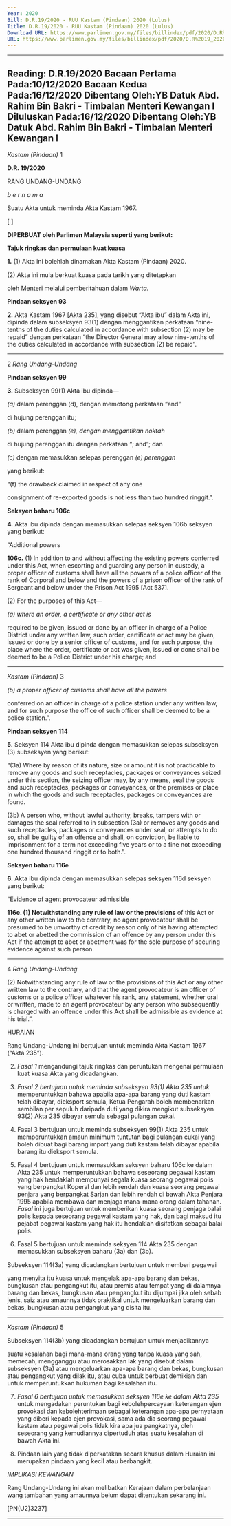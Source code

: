 ```yaml
---
Year: 2020
Bill: D.R.19/2020 - RUU Kastam (Pindaan) 2020 (Lulus)
Title: D.R.19/2020 - RUU Kastam (Pindaan) 2020 (Lulus)
Download URL: https://www.parlimen.gov.my/files/billindex/pdf/2020/D.R%2019_2020%20-%20bm.pdf
URL: https://www.parlimen.gov.my/files/billindex/pdf/2020/D.R%2019_2020%20-%20bm.pdf
---
```

---
Reading:
D.R.19/2020
Bacaan Pertama Pada:10/12/2020
Bacaan Kedua Pada:16/12/2020
Dibentang Oleh:YB Datuk Abd. Rahim Bin Bakri - Timbalan Menteri Kewangan I
Diluluskan Pada:16/12/2020
Dibentang Oleh:YB Datuk Abd. Rahim Bin Bakri - Timbalan Menteri Kewangan I
---

_Kastam (Pindaan)_ 1

**D.R. 19/2020**

RANG UNDANG-UNDANG

_b e r n a m a_

Suatu Akta untuk meminda Akta Kastam 1967.

[ ]

**DIPERBUAT oleh Parlimen Malaysia seperti yang berikut:**

**Tajuk ringkas dan permulaan kuat kuasa**

**1.** (1) Akta ini bolehlah dinamakan Akta Kastam (Pindaan) 2020.

(2) Akta ini mula berkuat kuasa pada tarikh yang ditetapkan

oleh Menteri melalui pemberitahuan dalam _Warta._

**Pindaan seksyen 93**

**2.** Akta Kastam 1967 [Akta 235], yang disebut “Akta ibu”
dalam Akta ini, dipinda dalam subseksyen 93(1) dengan
menggantikan perkataan “nine-tenths of the duties calculated
in accordance with subsection (2) may be repaid” dengan perkataan
“the Director General may allow nine-tenths of the duties calculated
in accordance with subsection (2) be repaid”.


-----

2 _Rang Undang-Undang_

**Pindaan seksyen 99**

**3.** Subseksyen 99(1) Akta ibu dipinda—

_(a)_ dalam perenggan (d), dengan memotong perkataan “and”

di hujung perenggan itu;

_(b)_ dalam perenggan _(e), dengan menggantikan noktah_

di hujung perenggan itu dengan perkataan “; and”; dan

_(c)_ dengan memasukkan selepas perenggan _(e) perenggan_

yang berikut:

“(f) the drawback claimed in respect of any one

consignment of re-exported goods is not less
than two hundred ringgit.”.

**Seksyen baharu 106c**

**4.** Akta ibu dipinda dengan memasukkan selepas seksyen 106b
seksyen yang berikut:

“Additional powers

**106c.** (1) In addition to and without affecting the existing
powers conferred under this Act, when escorting and guarding
any person in custody, a proper officer of customs shall have
all the powers of a police officer of the rank of Corporal
and below and the powers of a prison officer of the rank
of Sergeant and below under the Prison Act 1995 [Act 537].

(2) For the purposes of this Act—

_(a) where an order, a certificate or any other act is_

required to be given, issued or done by an officer
in charge of a Police District under any written
law, such order, certificate or act may be given,
issued or done by a senior officer of customs,
and for such purpose, the place where the order,
certificate or act was given, issued or done shall
be deemed to be a Police District under his charge;
and


-----

_Kastam (Pindaan)_ 3

_(b) a proper officer of customs shall have all the powers_

conferred on an officer in charge of a police
station under any written law, and for such purpose
the office of such officer shall be deemed to be
a police station.”.

**Pindaan seksyen 114**

**5.** Seksyen 114 Akta ibu dipinda dengan memasukkan selepas
subseksyen (3) subseksyen yang berikut:

“(3a) Where by reason of its nature, size or amount
it is not practicable to remove any goods and such
receptacles, packages or conveyances seized under this section,
the seizing officer may, by any means, seal the goods and
such receptacles, packages or conveyances, or the premises
or place in which the goods and such receptacles, packages
or conveyances are found.

(3b) A person who, without lawful authority, breaks, tampers
with or damages the seal referred to in subsection (3a)
or removes any goods and such receptacles, packages
or conveyances under seal, or attempts to do so, shall be
guilty of an offence and shall, on conviction, be liable
to imprisonment for a term not exceeding five years or to a fine
not exceeding one hundred thousand ringgit or to both.”.

**Seksyen baharu 116e**

**6.** Akta ibu dipinda dengan memasukkan selepas seksyen 116d
seksyen yang berikut:

“Evidence of agent provocateur admissible

**116e. (1) Notwithstanding any rule of law or the provisions**
of this Act or any other written law to the contrary, no agent
provocateur shall be presumed to be unworthy of credit
by reason only of his having attempted to abet or abetted
the commission of an offence by any person under this Act
if the attempt to abet or abetment was for the sole purpose
of securing evidence against such person.


-----

4 _Rang Undang-Undang_

(2) Notwithstanding any rule of law or the provisions of
this Act or any other written law to the contrary, and that the
agent provocateur is an officer of customs or a police officer
whatever his rank, any statement, whether oral or written,
made to an agent provocateur by any person who subsequently
is charged with an offence under this Act shall be admissible
as evidence at his trial.”.

HURAIAN

Rang Undang-Undang ini bertujuan untuk meminda Akta Kastam 1967
(“Akta 235”).

2. _Fasal 1_ mengandungi tajuk ringkas dan peruntukan mengenai permulaan
kuat kuasa Akta yang dicadangkan.

3. _Fasal 2 bertujuan untuk meminda subseksyen 93(1) Akta 235 untuk_
memperuntukkan bahawa apabila apa-apa barang yang duti kastam telah dibayar,
dieksport semula, Ketua Pengarah boleh membenarkan sembilan per sepuluh
daripada duti yang dikira mengikut subseksyen 93(2) Akta 235 dibayar semula
sebagai pulangan cukai.

4. Fasal 3 bertujuan untuk meminda subseksyen 99(1) Akta 235 untuk
memperuntukkan amaun minimum tuntutan bagi pulangan cukai yang boleh
dibuat bagi barang import yang duti kastam telah dibayar apabila barang itu
dieksport semula.

5. Fasal 4 bertujuan untuk memasukkan seksyen baharu 106c ke dalam
Akta 235 untuk memperuntukkan bahawa seseorang pegawai kastam yang hak
hendaklah mempunyai segala kuasa seorang pegawai polis yang berpangkat Koperal
dan lebih rendah dan kuasa seorang pegawai penjara yang berpangkat Sarjan
dan lebih rendah di bawah Akta Penjara 1995 apabila membawa dan menjaga
mana-mana orang dalam tahanan. _Fasal_ ini juga bertujuan untuk memberikan
kuasa seorang penjaga balai polis kepada seseorang pegawai kastam yang
hak, dan bagi maksud itu pejabat pegawai kastam yang hak itu hendaklah
disifatkan sebagai balai polis.

6. Fasal 5 bertujuan untuk meminda seksyen 114 Akta 235 dengan memasukkan
subseksyen baharu (3a) dan (3b).

Subseksyen 114(3a) yang dicadangkan bertujuan untuk memberi pegawai

yang menyita itu kuasa untuk mengelak apa-apa barang dan bekas, bungkusan
atau pengangkut itu, atau premis atau tempat yang di dalamnya barang dan
bekas, bungkusan atau pengangkut itu dijumpai jika oleh sebab jenis, saiz atau
amaunnya tidak praktikal untuk mengeluarkan barang dan bekas, bungkusan
atau pengangkut yang disita itu.


-----

_Kastam (Pindaan)_ 5

Subseksyen 114(3b) yang dicadangkan bertujuan untuk menjadikannya

suatu kesalahan bagi mana-mana orang yang tanpa kuasa yang sah, memecah,
mengganggu atau merosakkan lak yang disebut dalam subseksyen (3a)
atau mengeluarkan apa-apa barang dan bekas, bungkusan atau pengangkut
yang dilak itu, atau cuba untuk berbuat demikian dan untuk memperuntukkan
hukuman bagi kesalahan itu.

7. _Fasal 6 bertujuan untuk memasukkan seksyen 116e ke dalam Akta 235_
untuk mengadakan peruntukan bagi kebolehpercayaan keterangan ejen provokasi
dan kebolehterimaan sebagai keterangan apa-apa pernyataan yang diberi kepada
ejen provokasi, sama ada dia seorang pegawai kastam atau pegawai polis tidak
kira apa jua pangkatnya, oleh seseorang yang kemudiannya dipertuduh atas
suatu kesalahan di bawah Akta ini.

8. Pindaan lain yang tidak diperkatakan secara khusus dalam Huraian ini
merupakan pindaan yang kecil atau berbangkit.

_IMPLIKASI KEWANGAN_

Rang Undang-Undang ini akan melibatkan Kerajaan dalam perbelanjaan wang
tambahan yang amaunnya belum dapat ditentukan sekarang ini.

[PN(U2)3237]


-----

